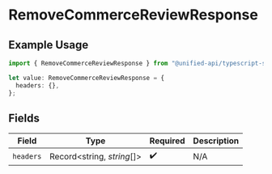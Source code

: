 # RemoveCommerceReviewResponse

## Example Usage

```typescript
import { RemoveCommerceReviewResponse } from "@unified-api/typescript-sdk/sdk/models/operations";

let value: RemoveCommerceReviewResponse = {
  headers: {},
};
```

## Fields

| Field                      | Type                       | Required                   | Description                |
| -------------------------- | -------------------------- | -------------------------- | -------------------------- |
| `headers`                  | Record<string, *string*[]> | :heavy_check_mark:         | N/A                        |